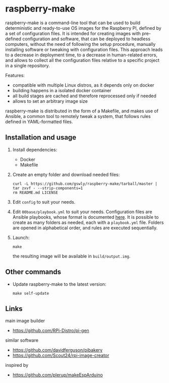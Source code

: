 
# raspberry-make

raspberry-make is a command-line tool that can be used to build deterministic and ready-to-use OS images for the Raspberry PI, defined by a set of configuration files. It is intended for creating images with pre-defined configuration and software, that can be deployed to headless computers, without the need of following the setup procedure, manually installing software or tweaking with configuration files. This approach leads to a decrease in deployment time, to a decrease in human-related errors, and allows to collect all the configuration files relative to a specific project in a single repository.

Features:
* compatible with multiple Linux distros, as it depends only on docker
* building happens in a isolated docker container
* all build stages are cached and therefore reprocessed only if needed
* allows to set an arbitrary image size

raspberry-make is distributed in the form of a Makefile, and makes use of Ansible, a common tool to remotely tweak a system, that follows rules defined in YAML-formatted files.

## Installation and usage

1. Install dependencies:
   * Docker
   * Makefile

2. Create an empty folder and download needed files:
   ```
   curl -L https://github.com/gswly/raspberry-make/tarball/master | tar zxvf - --strip-components=1
   rm README.md LICENSE
   ```

3. Edit `config` to suit your needs.

4. Edit `00base/playbook.yml` to suit your needs. Configuration files are Ansible playbooks, whose format is documented [here](https://docs.ansible.com/ansible/latest/user_guide/playbooks.html). It is possible to create as many folders as needed, each with a `playbook.yml` file. Folders are opened in alphabetical order, and rules are executed sequentially.

5. Launch:
   ```
   make
   ```
   the resulting image will be available in `build/output.img`.

## Other commands

 * Update raspberry-make to the latest version:
   ```
   make self-update
   ```

## Links

main image builder
* https://github.com/RPi-Distro/pi-gen

similar software
* https://github.com/davidferguson/pibakery
* https://github.com/Scout24/rpi-image-creator

inspired by
* https://github.com/plerup/makeEspArduino
